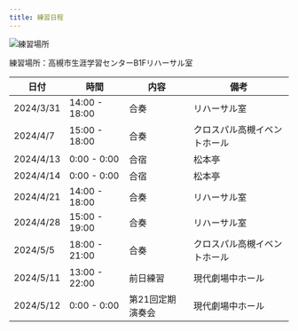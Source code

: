 ```yaml
---
title: 練習日程
---
```


![練習場所](../images/map.gif)

練習場所：高槻市生涯学習センターB1Fリハーサル室



|日付|時間|内容|備考|
|----|----|----|----|
|2024/3/31|14:00 - 18:00|合奏|リハーサル室|
|2024/4/7|15:00 - 18:00|合奏|クロスパル高槻イベントホール|
|2024/4/13|0:00 - 0:00|合宿|松本亭|
|2024/4/14|0:00 - 0:00|合宿|松本亭|
|2024/4/21|14:00 - 18:00|合奏|リハーサル室|
|2024/4/28|15:00 - 19:00|合奏|リハーサル室|
|2024/5/5|18:00 - 21:00|合奏|クロスパル高槻イベントホール|
|2024/5/11|13:00 - 22:00|前日練習|現代劇場中ホール|
|2024/5/12|0:00 - 0:00|第21回定期演奏会|現代劇場中ホール|

